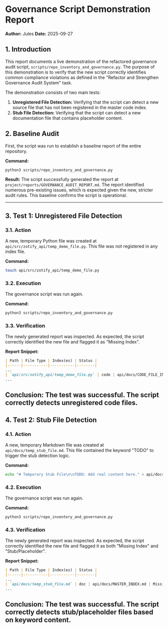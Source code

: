 <!-- ID: DOC-061 -->
# Governance Script Demonstration Report

**Author:** Jules
**Date:** 2025-09-27

## 1. Introduction

This report documents a live demonstration of the refactored governance audit script, `scripts/repo_inventory_and_governance.py`. The purpose of this demonstration is to verify that the new script correctly identifies common compliance violations as defined in the "Refactor and Strengthen Governance Audit System" task.

The demonstration consists of two main tests:
1.  **Unregistered File Detection:** Verifying that the script can detect a new source file that has not been registered in the master code index.
2.  **Stub File Detection:** Verifying that the script can detect a new documentation file that contains placeholder content.

## 2. Baseline Audit

First, the script was run to establish a baseline report of the entire repository.

**Command:**
```bash
python3 scripts/repo_inventory_and_governance.py
```

**Result:**
The script successfully generated the report at `project/reports/GOVERNANCE_AUDIT_REPORT.md`. The report identified numerous pre-existing issues, which is expected given the new, stricter audit rules. This baseline confirms the script is operational.

---

## 3. Test 1: Unregistered File Detection

### 3.1. Action

A new, temporary Python file was created at `api/src/zotify_api/temp_demo_file.py`. This file was not registered in any index file.

**Command:**
```bash
touch api/src/zotify_api/temp_demo_file.py
```

### 3.2. Execution

The governance script was run again.

**Command:**
```bash
python3 scripts/repo_inventory_and_governance.py
```

### 3.3. Verification

The newly generated report was inspected. As expected, the script correctly identified the new file and flagged it as "Missing Index".

**Report Snippet:**
```markdown
| Path | File Type | Index(es) | Status |
|------|-----------|-----------|--------|
...
| `api/src/zotify_api/temp_demo_file.py` | code | api/docs/CODE_FILE_INDEX.md | Missing Index |
...
```

**Conclusion:** The test was successful. The script correctly detects unregistered code files.
---

## 4. Test 2: Stub File Detection

### 4.1. Action

A new, temporary Markdown file was created at `api/docs/temp_stub_file.md`. This file contained the keyword "TODO" to trigger the stub detection logic.

**Command:**
```bash
echo "# Temporary Stub File\n\nTODO: Add real content here." > api/docs/temp_stub_file.md
```

### 4.2. Execution

The governance script was run again.

**Command:**
```bash
python3 scripts/repo_inventory_and_governance.py
```

### 4.3. Verification

The newly generated report was inspected. As expected, the script correctly identified the new file and flagged it as both "Missing Index" and "Stub/Placeholder".

**Report Snippet:**
```markdown
| Path | File Type | Index(es) | Status |
|------|-----------|-----------|--------|
...
| `api/docs/temp_stub_file.md` | doc | api/docs/MASTER_INDEX.md | Missing Index, Stub/Placeholder |
...
```

**Conclusion:** The test was successful. The script correctly detects stub/placeholder files based on keyword content.
---